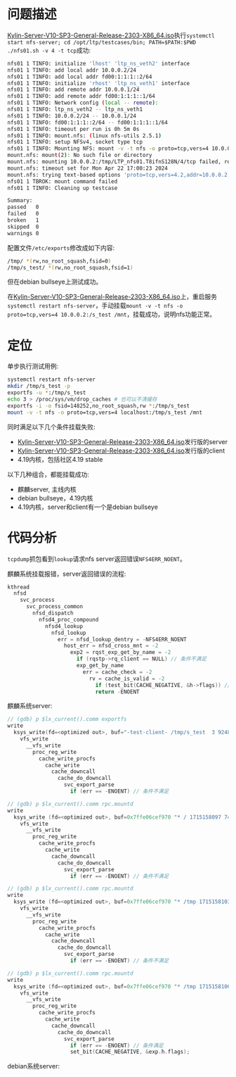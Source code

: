 # 问题描述

[Kylin-Server-V10-SP3-General-Release-2303-X86_64.iso](https://distro-images.kylinos.cn:8802/web_pungi/download/share/vYTMm38Pkaq0KRGzg9pBsWf2c16FUwJL/)执行`systemctl start nfs-server; cd /opt/ltp/testcases/bin; PATH=$PATH:$PWD ./nfs01.sh -v 4 -t tcp`成功:
```sh
nfs01 1 TINFO: initialize 'lhost' 'ltp_ns_veth2' interface
nfs01 1 TINFO: add local addr 10.0.0.2/24
nfs01 1 TINFO: add local addr fd00:1:1:1::2/64
nfs01 1 TINFO: initialize 'rhost' 'ltp_ns_veth1' interface
nfs01 1 TINFO: add remote addr 10.0.0.1/24
nfs01 1 TINFO: add remote addr fd00:1:1:1::1/64
nfs01 1 TINFO: Network config (local -- remote):
nfs01 1 TINFO: ltp_ns_veth2 -- ltp_ns_veth1
nfs01 1 TINFO: 10.0.0.2/24 -- 10.0.0.1/24
nfs01 1 TINFO: fd00:1:1:1::2/64 -- fd00:1:1:1::1/64
nfs01 1 TINFO: timeout per run is 0h 5m 0s
nfs01 1 TINFO: mount.nfs: (linux nfs-utils 2.5.1)
nfs01 1 TINFO: setup NFSv4, socket type tcp
nfs01 1 TINFO: Mounting NFS: mount -v -t nfs -o proto=tcp,vers=4 10.0.0.2:/tmp/LTP_nfs01.T8ifnS128N/4/tcp /tmp/LTP_nfs01.T8ifnS128N/4/0
mount.nfs: mount(2): No such file or directory
mount.nfs: mounting 10.0.0.2:/tmp/LTP_nfs01.T8ifnS128N/4/tcp failed, reason given by server: No such file or directory
mount.nfs: timeout set for Mon Apr 22 17:00:23 2024
mount.nfs: trying text-based options 'proto=tcp,vers=4.2,addr=10.0.0.2,clientaddr=10.0.0.1'
nfs01 1 TBROK: mount command failed
nfs01 1 TINFO: Cleaning up testcase

Summary:
passed   0
failed   0
broken   1
skipped  0
warnings 0
```

配置文件`/etc/exports`修改成如下内容:
```sh
/tmp/ *(rw,no_root_squash,fsid=0)
/tmp/s_test/ *(rw,no_root_squash,fsid=1)
```

但在debian bullseye上测试成功。

在[Kylin-Server-V10-SP3-General-Release-2303-X86_64.iso](https://distro-images.kylinos.cn:8802/web_pungi/download/share/vYTMm38Pkaq0KRGzg9pBsWf2c16FUwJL/)上，重启服务`systemctl restart nfs-server`，手动挂载`mount -v -t nfs -o proto=tcp,vers=4 10.0.0.2:/s_test /mnt`，挂载成功，说明nfs功能正常。

# 定位

单步执行测试用例:
```sh
systemctl restart nfs-server
mkdir /tmp/s_test -p
exportfs -u *:/tmp/s_test
echo 3 > /proc/sys/vm/drop_caches # 也可以不清缓存
exportfs -i -o fsid=148252,no_root_squash,rw *:/tmp/s_test
mount -v -t nfs -o proto=tcp,vers=4 localhost:/tmp/s_test /mnt
```

同时满足以下几个条件挂载失败:

- [Kylin-Server-V10-SP3-General-Release-2303-X86_64.iso](https://distro-images.kylinos.cn:8802/web_pungi/download/share/vYTMm38Pkaq0KRGzg9pBsWf2c16FUwJL/)发行版的server
- [Kylin-Server-V10-SP3-General-Release-2303-X86_64.iso](https://distro-images.kylinos.cn:8802/web_pungi/download/share/vYTMm38Pkaq0KRGzg9pBsWf2c16FUwJL/)发行版的client
- 4.19内核，包括社区4.19 stable

以下几种组合，都能挂载成功:

- 麒麟server, 主线内核
- debian bullseye，4.19内核
- 4.19内核，server和client有一个是debian bullseye

# 代码分析

`tcpdump`抓包看到`lookup`请求nfs server返回错误`NFS4ERR_NOENT`。

麒麟系统挂载报错，server返回错误的流程:
```c
kthread
  nfsd
    svc_process
      svc_process_common
        nfsd_dispatch
          nfsd4_proc_compound
            nfsd4_lookup
              nfsd_lookup
                err = nfsd_lookup_dentry = -NFS4ERR_NOENT
                  host_err = nfsd_cross_mnt = -2
                    exp2 = rqst_exp_get_by_name = -2
                      if (rqstp->rq_client == NULL) // 条件不满足
                      exp_get_by_name
                        err = cache_check = -2
                          rv = cache_is_valid = -2
                            if (test_bit(CACHE_NEGATIVE, &h->flags)) // 条件成立
                            return -ENOENT
```

麒麟系统server:
```c
// (gdb) p $lx_current().comm exportfs
write
  ksys_write(fd=<optimized out>, buf="-test-client- /tmp/s_test  3 9248 65534 65534 0\n", count=48)
    vfs_write
      __vfs_write
        proc_reg_write
          cache_write_procfs
            cache_write
              cache_downcall
                cache_do_downcall
                  svc_export_parse
                    if (err == -ENOENT) // 条件不满足

// (gdb) p $lx_current().comm rpc.mountd
write
  ksys_write (fd=<optimized out>, buf=0x7ffe06cef970 "* / 1715158097 74753 65534 65534 0 secinfo 4 390003 74753 390004 74753 390005 74753 1 74753 uuid \\x35a888ad211b41ad9103996db1e3dd2c \n", count=133)
    vfs_write
      __vfs_write
        proc_reg_write
          cache_write_procfs
            cache_write
              cache_downcall
                cache_do_downcall
                  svc_export_parse
                    if (err == -ENOENT) // 条件不满足

// (gdb) p $lx_current().comm rpc.mountd
write
  ksys_write (fd=<optimized out>, buf=0x7ffe06cef970 "* /tmp 1715158103 66561 65534 65534 0 secinfo 4 390003 66561 390004 66561 390005 66561 1 66561 \n \\x35a888ad211b41ad9103996db1e3dd2c \n", count=96)
    vfs_write
      __vfs_write
        proc_reg_write
          cache_write_procfs
            cache_write
              cache_downcall
                cache_do_downcall
                  svc_export_parse
                    if (err == -ENOENT) // 条件不满足

// (gdb) p $lx_current().comm rpc.mountd
write
  ksys_write (fd=<optimized out>, buf=0x7ffe06cef970 "* /tmp 1715158106 \n6561 65534 65534 0 secinfo 4 390003 66561 390004 66561 390005 66561 1 66561 \n \\x35a888ad211b41ad9103996db1e3dd2c \n", count=19)
    vfs_write
      __vfs_write
        proc_reg_write
          cache_write_procfs
            cache_write
              cache_downcall
                cache_do_downcall
                  svc_export_parse
                    if (err == -ENOENT) // 条件满足
                    set_bit(CACHE_NEGATIVE, &exp.h.flags);
```

debian系统server:
```c

```